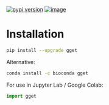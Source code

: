 [![pypi version](https://img.shields.io/pypi/v/gget)](https://pypi.org/project/gget)
[![image](https://anaconda.org/bioconda/gget/badges/version.svg)](https://anaconda.org/bioconda/gget)
# Installation
```bash
pip install --upgrade gget
```
Alternative:  
```bash
conda install -c bioconda gget
```
  
For use in Jupyter Lab / Google Colab:
```python
import gget
```
